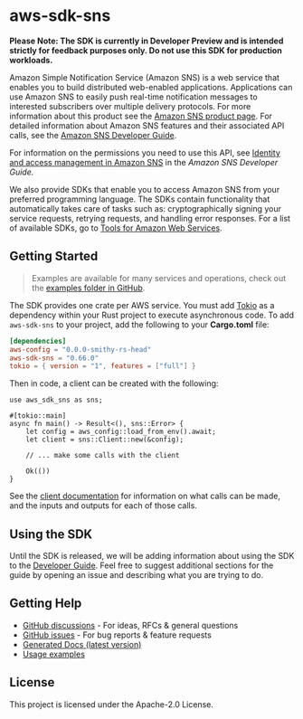 # aws-sdk-sns

**Please Note: The SDK is currently in Developer Preview and is intended strictly for
feedback purposes only. Do not use this SDK for production workloads.**

Amazon Simple Notification Service (Amazon SNS) is a web service that enables you to build distributed web-enabled applications. Applications can use Amazon SNS to easily push real-time notification messages to interested subscribers over multiple delivery protocols. For more information about this product see the [Amazon SNS product page](http://aws.amazon.com/sns/). For detailed information about Amazon SNS features and their associated API calls, see the [Amazon SNS Developer Guide](https://docs.aws.amazon.com/sns/latest/dg/).

For information on the permissions you need to use this API, see [Identity and access management in Amazon SNS](https://docs.aws.amazon.com/sns/latest/dg/sns-authentication-and-access-control.html) in the _Amazon SNS Developer Guide._

We also provide SDKs that enable you to access Amazon SNS from your preferred programming language. The SDKs contain functionality that automatically takes care of tasks such as: cryptographically signing your service requests, retrying requests, and handling error responses. For a list of available SDKs, go to [Tools for Amazon Web Services](http://aws.amazon.com/tools/).

## Getting Started

> Examples are available for many services and operations, check out the
> [examples folder in GitHub](https://github.com/awslabs/aws-sdk-rust/tree/main/examples).

The SDK provides one crate per AWS service. You must add [Tokio](https://crates.io/crates/tokio)
as a dependency within your Rust project to execute asynchronous code. To add `aws-sdk-sns` to
your project, add the following to your **Cargo.toml** file:

```toml
[dependencies]
aws-config = "0.0.0-smithy-rs-head"
aws-sdk-sns = "0.66.0"
tokio = { version = "1", features = ["full"] }
```

Then in code, a client can be created with the following:

```rust,no_run
use aws_sdk_sns as sns;

#[tokio::main]
async fn main() -> Result<(), sns::Error> {
    let config = aws_config::load_from_env().await;
    let client = sns::Client::new(&config);

    // ... make some calls with the client

    Ok(())
}
```

See the [client documentation](https://docs.rs/aws-sdk-sns/latest/aws_sdk_sns/client/struct.Client.html)
for information on what calls can be made, and the inputs and outputs for each of those calls.

## Using the SDK

Until the SDK is released, we will be adding information about using the SDK to the
[Developer Guide](https://docs.aws.amazon.com/sdk-for-rust/latest/dg/welcome.html). Feel free to suggest
additional sections for the guide by opening an issue and describing what you are trying to do.

## Getting Help

* [GitHub discussions](https://github.com/awslabs/aws-sdk-rust/discussions) - For ideas, RFCs & general questions
* [GitHub issues](https://github.com/awslabs/aws-sdk-rust/issues/new/choose) - For bug reports & feature requests
* [Generated Docs (latest version)](https://awslabs.github.io/aws-sdk-rust/)
* [Usage examples](https://github.com/awslabs/aws-sdk-rust/tree/main/examples)

## License

This project is licensed under the Apache-2.0 License.

